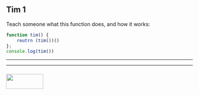 ## Tim 1

Teach someone what this function does, and how it works:

```js
function tim() {
    reutrn (tim())()
};
console.log(tim())
```

___
___
### <a href="http://elewa.education/blog" target="_blank"><img src="https://user-images.githubusercontent.com/18554853/34921062-506450ae-f97d-11e7-875f-6feeb26ad72d.png" width="100" height="40"/></a>